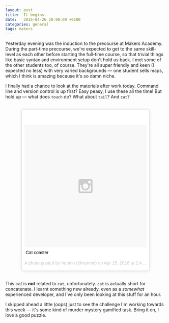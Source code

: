 ```yaml
---
layout: post
title:	It begins
date:   2016-04-26 20:00:00 +0100
categories: general
tags: makers
---
```


Yesterday evening was the induction to the precourse at Makers Academy. During the part-time precourse, we're expected to get to the same skill-level as each other before starting the full-time course, so that trivial things like basic syntax and environment setup don't hold us back. I met some of the other students too, of course. They're all super friendly and keen (I expected no less) with very varied backgrounds &mdash; one student sells maps, which I think is amazing because it's so damn niche.

I finally had a chance to look at the materials after work today. Command line and version control is up first? Easy peasy, I use these all the time! But hold up &mdash; what does `touch` do? What about `tail`? And `cat`?

<blockquote class="instagram-media" data-instgrm-captioned data-instgrm-version="6" style=" background:#FFF; border:0; border-radius:3px; box-shadow:0 0 1px 0 rgba(0,0,0,0.5),0 1px 10px 0 rgba(0,0,0,0.15); margin: 2rem auto; max-width:400px; padding:0; width:99.375%;"><div style="padding:8px;"> <div style=" background:#F8F8F8; line-height:0; margin-top:40px; padding:50.0% 0; text-align:center; width:100%;"> <div style=" background:url(data:image/png;base64,iVBORw0KGgoAAAANSUhEUgAAACwAAAAsCAMAAAApWqozAAAAGFBMVEUiIiI9PT0eHh4gIB4hIBkcHBwcHBwcHBydr+JQAAAACHRSTlMABA4YHyQsM5jtaMwAAADfSURBVDjL7ZVBEgMhCAQBAf//42xcNbpAqakcM0ftUmFAAIBE81IqBJdS3lS6zs3bIpB9WED3YYXFPmHRfT8sgyrCP1x8uEUxLMzNWElFOYCV6mHWWwMzdPEKHlhLw7NWJqkHc4uIZphavDzA2JPzUDsBZziNae2S6owH8xPmX8G7zzgKEOPUoYHvGz1TBCxMkd3kwNVbU0gKHkx+iZILf77IofhrY1nYFnB/lQPb79drWOyJVa/DAvg9B/rLB4cC+Nqgdz/TvBbBnr6GBReqn/nRmDgaQEej7WhonozjF+Y2I/fZou/qAAAAAElFTkSuQmCC); display:block; height:44px; margin:0 auto -44px; position:relative; top:-22px; width:44px;"></div></div> <p style=" margin:8px 0 0 0; padding:0 4px;"> <a href="https://www.instagram.com/p/BEPI6ivkkB7/" style=" color:#000; font-family:Arial,sans-serif; font-size:14px; font-style:normal; font-weight:normal; line-height:17px; text-decoration:none; word-wrap:break-word;" target="_blank">Cat coaster</a></p> <p style=" color:#c9c8cd; font-family:Arial,sans-serif; font-size:14px; line-height:17px; margin-bottom:0; margin-top:8px; overflow:hidden; padding:8px 0 7px; text-align:center; text-overflow:ellipsis; white-space:nowrap;">A photo posted by Vannio (@vannio) on <time style=" font-family:Arial,sans-serif; font-size:14px; line-height:17px;" datetime="2016-04-15T21:48:20+00:00">Apr 15, 2016 at 2:48pm PDT</time></p></div></blockquote>
<script async defer src="//platform.instagram.com/en_US/embeds.js"></script>

This cat is **not** related to `cat`, unfortunately. `cat` is actually short for concatenate. I learnt something new already, even as a *somewhat* experienced developer, and I've only been looking at this stuff for an hour.

I skipped ahead a little (oops) just to see the challenge I'm working towards this week &mdash; it's some kind of murder mystery gamified task. Bring it on, I love a good puzzle.
